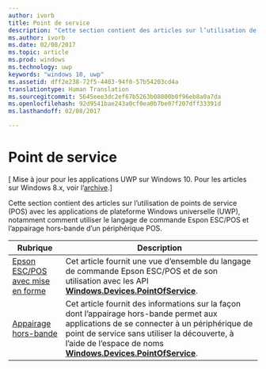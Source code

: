 ```yaml
---
author: ivorb
title: Point de service
description: "Cette section contient des articles sur l’utilisation de diverses fonctionnalités de l’espace de noms Point de Service."
ms.author: ivorb
ms.date: 02/08/2017
ms.topic: article
ms.prod: windows
ms.technology: uwp
keywords: "windows 10, uwp"
ms.assetid: dff2e238-72f5-4403-94f0-57b54203cd4a
translationtype: Human Translation
ms.sourcegitcommit: 5645eee3dc2ef67b5263b08800b0f96eb8a0a7da
ms.openlocfilehash: 92d9541bae243a0cf0ea0b7be07f207dff33391d
ms.lasthandoff: 02/08/2017

---
```

# <a name="point-of-service"></a>Point de service

\[ Mise à jour pour les applications UWP sur Windows 10. Pour les articles sur Windows 8.x, voir l’[archive](http://go.microsoft.com/fwlink/p/?linkid=619132).\]

Cette section contient des articles sur l’utilisation de points de service (POS) avec les applications de plateforme Windows universelle (UWP), notamment comment utiliser le langage de commande Espon ESC/POS et l’appairage hors-bande d’un périphérique POS.

|Rubrique|Description|
|--------|------------------|
| [Epson ESC/POS avec mise en forme](epson-esc-pos-with-formatting.md)   | Cet article fournit une vue d’ensemble du langage de commande Epson ESC/POS et de son utilisation avec les API [**Windows.Devices.PointOfService**](https://msdn.microsoft.com/library/windows/apps/windows.devices.pointofservice.aspx). |
| [Appairage hors-bande](out-of-band-pairing.md) | Cet article fournit des informations sur la façon dont l’appairage hors-bande permet aux applications de se connecter à un périphérique de point de service sans utiliser la découverte, à l’aide de l’espace de noms [**Windows.Devices.PointOfService**](https://msdn.microsoft.com/library/windows/apps/windows.devices.pointofservice.aspx). |



